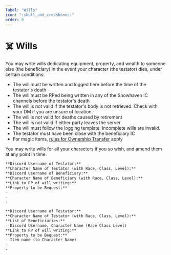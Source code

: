 ```yaml
---
label: "Wills"
icon: ":skull_and_crossbones:"
order: 0
---
```

<style>
h1:before { 
  content: "☠️ ";
}
</style>

# Wills
You may write wills dedicating equipment, property, and wealth to someone else (the beneficiary) in the event your character (the testator) dies, under certain conditions:

- The will must be written and logged here before the time of the testator's death
- The will must be RPed being written in any of the Snowhaven IC channels before the testator's death
- The will is not valid if the testator's body is not retrieved. Check with your DM if you are unsure of location.
- The will is not valid for deaths caused by retirement
- The will is not valid if either party leaves the server
- The will must follow the logging template. Incomplete wills are invalid.
- The testator must have been close with the beneficiary IC
- For magic items, [rules for Ownership Transfer](https://discord.com/channels/512870694883950598/569731521951563776/937751438979919904) apply

You may write wills for all your characters if you so wish, and amend them at any point in time.

```md Will Format for one Beneficiary
**Discord Username of Testator:** 
**Character Name of Testator (with Race, Class, Level):** 
**Discord Username of Beneficiary:** 
**Character Name of Beneficiary (with Race, Class, Level):** 
**Link to RP of will writing:** 
**Property to be Bequest:** 
- 
- 
-
```
```md Will Format for multiple Beneficiaries
**Discord Username of Testator:** 
**Character Name of Testator (with Race, Class, Level):** 
**List of Beneficiaries:** 
- Discord Username, Character Name (Race Class Level)
**Link to RP of will writing:** 
**Property to be Bequest:** 
- Item name (to Character Name)
- 
-
```
